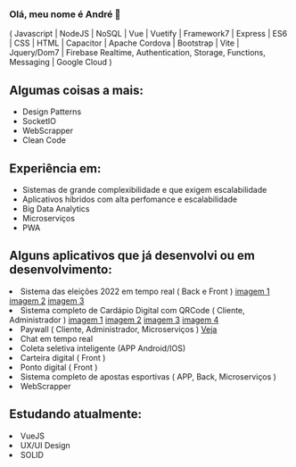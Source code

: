 ### Olá, meu nome é André 👋
( Javascript | NodeJS | NoSQL | Vue | Vuetify | Framework7 | Express | ES6 | CSS | HTML | Capacitor | Apache Cordova | Bootstrap | Vite | Jquery/Dom7 | Firebase Realtime, Authentication, Storage, Functions, Messaging | Google Cloud )

<h2>Algumas coisas a mais:</h2>
<ul>
  <li>Design Patterns</li>
  <li>SocketIO</li>
  <li>WebScrapper</li>
  <li>Clean Code</li>
</ul>
<h2>Experiência em:</h2>
<ul>
  <li>Sistemas de grande complexibilidade e que exigem escalabilidade</li>
  <li>Aplicativos híbridos com alta perfomance e escalabilidade</li>
  <li>Big Data Analytics</li>
  <li>Microserviços</li>
  <li>PWA</li>
</ul>
<h2>Alguns aplicativos que já desenvolvi ou em desenvolvimento:</h2>
<li>Sistema das eleições 2022 em tempo real ( Back e Front )
  <a href="https://firebasestorage.googleapis.com/v0/b/playum-f71b9.appspot.com/o/localhost_1217_(iPhone%20SE)%20(2).png?alt=media&token=6fd13660-22f3-43f3-bde2-b1313ec84575">imagem 1</a>
  <a href="https://firebasestorage.googleapis.com/v0/b/playum-f71b9.appspot.com/o/localhost_1217_(iPhone%20SE)%20(3).png?alt=media&token=38ae8374-146e-415e-a08d-ab9e91615485">imagem 2</a>
  <a href="https://firebasestorage.googleapis.com/v0/b/playum-f71b9.appspot.com/o/localhost_1217_(iPhone%20SE)%20(4).png?alt=media&token=25720c34-1b9b-47c3-a7b1-246aaeed1e50">imagem 3</a>
</li>
<li>Sistema completo de Cardápio Digital com QRCode ( Cliente, Administrador ) 
 <a href="https://firebasestorage.googleapis.com/v0/b/playum-f71b9.appspot.com/o/cardapio.playum.com.br__restaurant%3D9tk21CpjWWZ2k6tkQxJFmGGcnEl1%26table%3D39900(iPhone%20SE)%20(8).png?alt=media&token=9634e343-c3e8-4419-9c4a-65a056c16111">imagem 1</a>
  <a href="https://firebasestorage.googleapis.com/v0/b/playum-f71b9.appspot.com/o/cardapio.playum.com.br__restaurant%3D9tk21CpjWWZ2k6tkQxJFmGGcnEl1%26table%3D39900(iPhone%20SE)%20(2).png?alt=media&token=782274ac-e665-4f61-9071-25f78d7b3d79">imagem 2</a>
  <a href="https://firebasestorage.googleapis.com/v0/b/playum-f71b9.appspot.com/o/cardapio.playum.com.br__restaurant%3D9tk21CpjWWZ2k6tkQxJFmGGcnEl1%26table%3D39900(iPhone%20SE)%20(1).png?alt=media&token=7d90aa08-aec1-4706-94f2-796442a2488d">imagem 3</a>
    <a href="https://firebasestorage.googleapis.com/v0/b/playum-f71b9.appspot.com/o/cardapio.playum.com.br__restaurant%3D9tk21CpjWWZ2k6tkQxJFmGGcnEl1%26table%3D39900(iPhone%20SE)%20(9).png?alt=media&token=a7e8482f-4a14-4521-9eeb-98595929ac25">imagem 
4</a>
</li>
<li>Paywall ( Cliente, Administrador, Microserviços ) <a href="https://assinante.fuxicogospel.com.br/">Veja</a></li>
<li>Chat em tempo real</li>
<li>Coleta seletiva inteligente (APP Android/IOS)</li>
<li>Carteira digital ( Front )</li>
<li>Ponto digital ( Front )</li>
<li>Sistema completo de apostas esportivas ( APP, Back, Microserviços )</li>
<li>WebScrapper</li>
<h2>Estudando atualmente:</h2>
<li>VueJS</li>
<li>UX/UI Design</li>
<li>SOLID</li>
